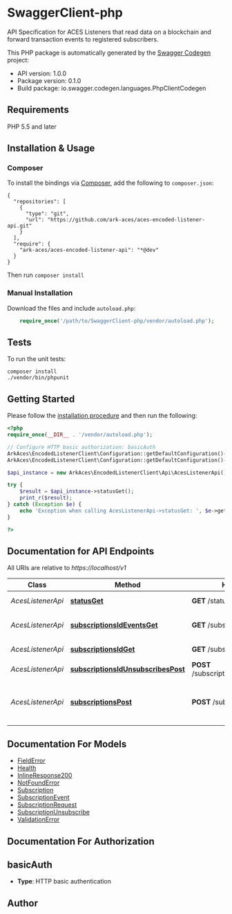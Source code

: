 # SwaggerClient-php
API Specification for ACES Listeners that read data on a blockchain and forward transaction events to registered subscribers.

This PHP package is automatically generated by the [Swagger Codegen](https://github.com/swagger-api/swagger-codegen) project:

- API version: 1.0.0
- Package version: 0.1.0
- Build package: io.swagger.codegen.languages.PhpClientCodegen

## Requirements

PHP 5.5 and later

## Installation & Usage
### Composer

To install the bindings via [Composer](http://getcomposer.org/), add the following to `composer.json`:

```
{
  "repositories": [
    {
      "type": "git",
      "url": "https://github.com/ark-aces/aces-encoded-listener-api.git"
    }
  ],
  "require": {
    "ark-aces/aces-encoded-listener-api": "*@dev"
  }
}
```

Then run `composer install`

### Manual Installation

Download the files and include `autoload.php`:

```php
    require_once('/path/to/SwaggerClient-php/vendor/autoload.php');
```

## Tests

To run the unit tests:

```
composer install
./vendor/bin/phpunit
```

## Getting Started

Please follow the [installation procedure](#installation--usage) and then run the following:

```php
<?php
require_once(__DIR__ . '/vendor/autoload.php');

// Configure HTTP basic authorization: basicAuth
ArkAces\EncodedListenerClient\Configuration::getDefaultConfiguration()->setUsername('YOUR_USERNAME');
ArkAces\EncodedListenerClient\Configuration::getDefaultConfiguration()->setPassword('YOUR_PASSWORD');

$api_instance = new ArkAces\EncodedListenerClient\Api\AcesListenerApi();

try {
    $result = $api_instance->statusGet();
    print_r($result);
} catch (Exception $e) {
    echo 'Exception when calling AcesListenerApi->statusGet: ', $e->getMessage(), PHP_EOL;
}

?>
```

## Documentation for API Endpoints

All URIs are relative to *https://localhost/v1*

Class | Method | HTTP request | Description
------------ | ------------- | ------------- | -------------
*AcesListenerApi* | [**statusGet**](docs/Api/AcesListenerApi.md#statusget) | **GET** /status | Get Health of node.
*AcesListenerApi* | [**subscriptionsIdEventsGet**](docs/Api/AcesListenerApi.md#subscriptionsideventsget) | **GET** /subscriptions/{id}/events | List Subscription Events
*AcesListenerApi* | [**subscriptionsIdGet**](docs/Api/AcesListenerApi.md#subscriptionsidget) | **GET** /subscriptions/{id} | Gets Subscription
*AcesListenerApi* | [**subscriptionsIdUnsubscribesPost**](docs/Api/AcesListenerApi.md#subscriptionsidunsubscribespost) | **POST** /subscriptions/{id}/unsubscribes | Create an Unsubscription.
*AcesListenerApi* | [**subscriptionsPost**](docs/Api/AcesListenerApi.md#subscriptionspost) | **POST** /subscriptions | Registers a subscriber node to receive blockchain events.


## Documentation For Models

 - [FieldError](docs/Model/FieldError.md)
 - [Health](docs/Model/Health.md)
 - [InlineResponse200](docs/Model/InlineResponse200.md)
 - [NotFoundError](docs/Model/NotFoundError.md)
 - [Subscription](docs/Model/Subscription.md)
 - [SubscriptionEvent](docs/Model/SubscriptionEvent.md)
 - [SubscriptionRequest](docs/Model/SubscriptionRequest.md)
 - [SubscriptionUnsubscribe](docs/Model/SubscriptionUnsubscribe.md)
 - [ValidationError](docs/Model/ValidationError.md)


## Documentation For Authorization


## basicAuth

- **Type**: HTTP basic authentication


## Author




